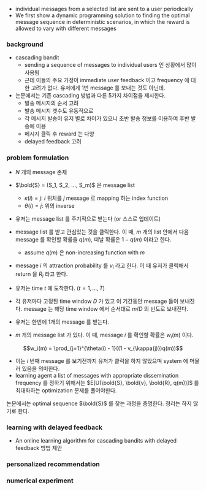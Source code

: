 - individual messages from a selected list are sent to a user periodically
- We first show a dynamic programming solution to finding the optimal message sequence in deterministic scenarios, in which the reward is allowed to vary with different messages

### background
- cascading bandit
  - sending a sequence of messages to individual users 인 상황에서 많이 사용됨
  - 근데 이들의 주요 가정이 immediate user feedback 이고 frequency 에 대한 고려가 없다. 유저에게 1번 message 를 보내는 것도 아닌데.
- 논문에서는 기존 cascading 방법과 다른 5가지 차이점을 제시한다.
  - 발송 메시지의 순서 고려
  - 발송 메시지 갯수도 유동적으로
  - 각 메시지 발송이 유저 별로 차이가 있으니 초반 발송 정보를 이용하여 후반 발송에 이용
  - 메시지 클릭 후 reward 는 다양
  - delayed feedback 고려

### problem formulation
- $N$ 개의 message 존재
- $\bold{S} = (S_1, S_2, ..., S_m)$ 은 message list
  - $\kappa(i)=j$: $i$ 위치를 $j$ message 로 mapping 하는 index function
  - $\theta(i)=j$: 위의 inverse 
- 유저는 message list 를 주기적으로 받는다 (or 스스로 업데이트)
- message list 를 받고 관심있는 것을 클릭한다. 이 때, $m$ 개의 list 안에서 다음 message 를 확인할 확률을 $q(m)$, 떠날 확률은 $1-q(m)$ 이라고 한다.
  - assume $q(m)$ 은 non-increasing function with $m$
- message $i$ 의 attraction probability 를 $v_i$ 라고 한다. 이 때 유저가 클릭해서 return 을 $R_i$ 라고 한다.
- 유저는 time $t$ 에 도착한다. ($t=1,...,T$)
- 각 유저마다 고정된 time window $D$ 가 있고 이 기간동안 message 들이 보내진다. message 는 해당 time window 에서 순서대로 $m/D$ 의 빈도로 보내진다.
- 유저는 한번에 1개의 message 를 받는다.

- $m$ 개의 message list 가 있다. 이 때, message $i$ 를 확인할 확률은 $w_i(m)$ 이다.

$$w_i(m) = \prod_{j=1}^{\theta(i) - 1}((1 - v_{\kappa(j)})q(m))$$

- 이는 $i$ 번째 message 를 보기전까지 유저가 클릭을 하지 않았으며 system 에 머물러 있음을 의미한다.
- learning agent a list of messages with appropriate dissemination frequency 를 정하기 위해서는 $E[U(\bold{S}, \bold{v}, \bold{R}, q(m))]$ 를 최대화하는 optimization 문제를 풀어야한다.

논문에서는 optimal sequence $\bold{S}$ 를 찾는 과정을 증명한다. 정리는 하지 않기로 한다.

### learning with delayed feedback
- An online learning algorithm for cascading bandits with delayed feedback 방법 제안

### personalized recommendation

### numerical experiment